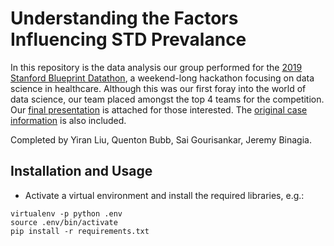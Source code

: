 # Understanding the Factors Influencing STD Prevalance

In this repository is the data analysis our group performed for the [2019 Stanford Blueprint Datathon](https://blueprint-datathon.weebly.com/about.html), a weekend-long hackathon focusing on data science in healthcare. Although this was our first foray into the world of data science, our team placed amongst the top 4 teams for the competition. Our [final presentation](Datathon_Presentation.pdf) is attached for those interested. The [original case information](blueprint-case.pdf) is also included.

Completed by Yiran Liu, Quenton Bubb, Sai Gourisankar, Jeremy Binagia.

## Installation and Usage
- Activate a virtual environment and install the required libraries, e.g.:
```shell
virtualenv -p python .env
source .env/bin/activate
pip install -r requirements.txt
```
